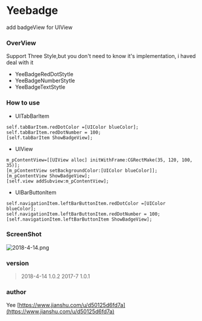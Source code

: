 # Yeebadge

add badgeView for UIView

### OverView

Support Three Style,but you don't need to know it's implementation, i  haved deal with it

  *   YeeBadgeRedDotStytle
  *   YeeBadgeNumberStytle
  *   YeeBadgeTextStytle
  
### How to use

 * UITabBarItem
 ```
 self.tabBarItem.redDotColor =[UIColor blueColor];
 self.tabBarItem.redDotNumber = 100;
 [self.tabBarItem ShowBadgeView];
 ```
 * UIView
 ```
 m_pContentView=[[UIView alloc] initWithFrame:CGRectMake(35, 120, 100, 35)];
 [m_pContentView setBackgroundColor:[UIColor blueColor]];
 [m_pContentView ShowBadgeView];
 [self.view addSubview:m_pContentView];
 ```
 
 * UIBarButtonItem
 ```
 self.navigationItem.leftBarButtonItem.redDotColor =[UIColor blueColor];
 self.navigationItem.leftBarButtonItem.redDotNumber = 100;
 [self.navigationItem.leftBarButtonItem ShowBadgeView];
 ```
 ### ScreenShot
 
 ![2018-4-14.png](https://upload-images.jianshu.io/upload_images/1488651-a85caba34d90595c.png?imageMogr2/auto-orient/strip%7CimageView2/2/w/1240)
 
 ### version
 >  2018-4-14   1.0.2
 > 2017-7       1.0.1
###  author
  Yee
 [https://www.jianshu.com/u/d50125d6fd7a](https://www.jianshu.com/u/d50125d6fd7a)





